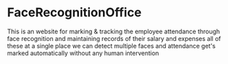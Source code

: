 # FaceRecognitionOffice
This is an website for marking &amp; tracking the employee attendance through face recognition and maintaining records of their salary and expenses all of these at a single place
we can detect multiple faces and attendance get's marked automatically without any human intervention 
